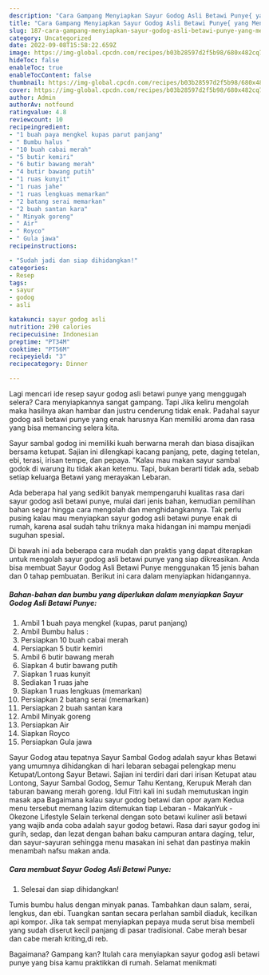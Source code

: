 ```yaml
---
description: "Cara Gampang Menyiapkan Sayur Godog Asli Betawi Punye{ yang Menggugah Selera,  Menu Buat lebaran"
title: "Cara Gampang Menyiapkan Sayur Godog Asli Betawi Punye{ yang Menggugah Selera,  Menu Buat lebaran"
slug: 187-cara-gampang-menyiapkan-sayur-godog-asli-betawi-punye-yang-menggugah-selera-menu-buat-lebaran
category: Uncategorized
date: 2022-09-08T15:58:22.659Z
image: https://img-global.cpcdn.com/recipes/b03b28597d2f5b98/680x482cq70/sayur-godog-asli-betawi-punye-foto-resep-utama.jpg
hideToc: false
enableToc: true
enableTocContent: false
thumbnail: https://img-global.cpcdn.com/recipes/b03b28597d2f5b98/680x482cq70/sayur-godog-asli-betawi-punye-foto-resep-utama.jpg
cover: https://img-global.cpcdn.com/recipes/b03b28597d2f5b98/680x482cq70/sayur-godog-asli-betawi-punye-foto-resep-utama.jpg
author: Admin
authorAv: notfound
ratingvalue: 4.8
reviewcount: 10
recipeingredient:
- "1 buah paya mengkel kupas parut panjang"
- " Bumbu halus "
- "10 buah cabai merah"
- "5 butir kemiri"
- "6 butir bawang merah"
- "4 butir bawang putih"
- "1 ruas kunyit"
- "1 ruas jahe"
- "1 ruas lengkuas memarkan"
- "2 batang serai memarkan"
- "2 buah santan kara"
- " Minyak goreng"
- " Air"
- " Royco"
- " Gula jawa"
recipeinstructions:

- "Sudah jadi dan siap dihidangkan!"
categories:
- Resep
tags:
- sayur
- godog
- asli

katakunci: sayur godog asli 
nutrition: 290 calories
recipecuisine: Indonesian
preptime: "PT34M"
cooktime: "PT56M"
recipeyield: "3"
recipecategory: Dinner

---
```



Lagi mencari ide resep sayur godog asli betawi punye yang menggugah selera? Cara menyiapkannya sangat gampang. Tapi Jika keliru mengolah maka hasilnya akan hambar dan justru cenderung tidak enak. Padahal sayur godog asli betawi punye yang enak harusnya Kan memiliki aroma dan rasa yang bisa memancing selera kita.


Sayur sambal godog ini memiliki kuah berwarna merah dan biasa disajikan bersama ketupat. Sajian ini dilengkapi kacang panjang, pete, daging tetelan, ebi, terasi, irisan tempe, dan pepaya. &#34;Kalau mau makan sayur sambal godok di warung itu tidak akan ketemu. Tapi, bukan berarti tidak ada, sebab setiap keluarga Betawi yang merayakan Lebaran.

Ada beberapa hal yang sedikit banyak mempengaruhi kualitas rasa dari sayur godog asli betawi punye, mulai dari jenis bahan, kemudian pemilihan bahan segar hingga cara mengolah dan menghidangkannya. Tak perlu pusing kalau mau menyiapkan sayur godog asli betawi punye enak di rumah, karena asal sudah tahu triknya maka hidangan ini mampu menjadi suguhan spesial.


Di bawah ini ada beberapa cara mudah dan praktis yang dapat diterapkan untuk mengolah sayur godog asli betawi punye yang siap dikreasikan. Anda bisa membuat Sayur Godog Asli Betawi Punye menggunakan 15 jenis bahan dan 0 tahap pembuatan. Berikut ini cara dalam menyiapkan hidangannya.

<!--inarticleads1-->

##### Bahan-bahan dan bumbu yang diperlukan dalam menyiapkan Sayur Godog Asli Betawi Punye:

1. Ambil 1 buah paya mengkel (kupas, parut panjang)
1. Ambil  Bumbu halus :
1. Persiapkan 10 buah cabai merah
1. Persiapkan 5 butir kemiri
1. Ambil 6 butir bawang merah
1. Siapkan 4 butir bawang putih
1. Siapkan 1 ruas kunyit
1. Sediakan 1 ruas jahe
1. Siapkan 1 ruas lengkuas (memarkan)
1. Persiapkan 2 batang serai (memarkan)
1. Persiapkan 2 buah santan kara
1. Ambil  Minyak goreng
1. Persiapkan  Air
1. Siapkan  Royco
1. Persiapkan  Gula jawa


Sayur Godog atau tepatnya Sayur Sambal Godog adalah sayur khas Betawi yang umumnya dihidangkan di hari lebaran sebagai pelengkap menu Ketupat/Lontong Sayur Betawi. Sajian ini terdiri dari dari irisan Ketupat atau Lontong, Sayur Sambal Godog, Semur Tahu Kentang, Kerupuk Merah dan taburan bawang merah goreng. Idul Fitri kali ini sudah memutuskan ingin masak apa Bagaimana kalau sayur godog betawi dan opor ayam Kedua menu tersebut memang lazim ditemukan tiap Lebaran - MakanYuk - Okezone Lifestyle Selain terkenal dengan soto betawi kuliner asli betawi yang wajib anda coba adalah sayur godog betawi. Rasa dari sayur godog ini gurih, sedap, dan lezat dengan bahan baku campuran antara daging, telur, dan sayur-sayuran sehingga menu masakan ini sehat dan pastinya makin menambah nafsu makan anda. 

<!--inarticleads2-->

##### Cara membuat Sayur Godog Asli Betawi Punye:


1. Selesai dan siap dihidangkan!

Tumis bumbu halus dengan minyak panas. Tambahkan daun salam, serai, lengkus, dan ebi. Tuangkan santan secara perlahan sambil diaduk, kecilkan api kompor. Jika tak sempat menyiapkan pepaya muda serut bisa membeli yang sudah diserut kecil panjang di pasar tradisional. Cabe merah besar dan cabe merah kriting,di reb. 

Bagaimana? Gampang kan? Itulah cara menyiapkan sayur godog asli betawi punye yang bisa kamu praktikkan di rumah. Selamat menikmati
